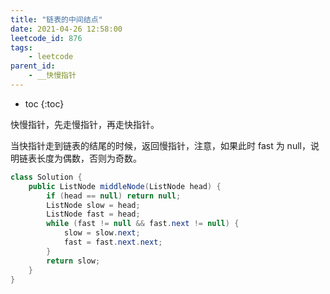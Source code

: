 ```yaml
---
title: "链表的中间结点"
date: 2021-04-26 12:58:00
leetcode_id: 876
tags:
    - leetcode
parent_id:
    - __快慢指针
---
```


* toc
{:toc}

快慢指针，先走慢指针，再走快指针。

当快指针走到链表的结尾的时候，返回慢指针，注意，如果此时 fast 为 null，说明链表长度为偶数，否则为奇数。

```java
class Solution {
    public ListNode middleNode(ListNode head) {
        if (head == null) return null;
        ListNode slow = head;
        ListNode fast = head;
        while (fast != null && fast.next != null) {
            slow = slow.next;
            fast = fast.next.next;
        }
        return slow;
    }
}
```